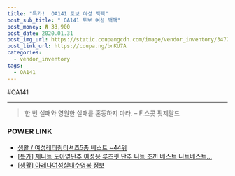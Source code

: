```yaml
--- 
title: "특가!  OA141 토보 여성 백팩" 
post_sub_title: " OA141 토보 여성 백팩" 
post_money: ₩ 33,900 
post_date: 2020.01.31 
post_img_url: https://static.coupangcdn.com/image/vendor_inventory/3472/12729b70301b66cbd28ac594ef66181a22321aedf62c28905ced6717ddbb.jpg 
post_link_url: https://coupa.ng/bnKU7A 
categories: 
  - vendor_inventory 
tags: 
  - OA141 
--- 
```

  #OA141 
<hr> 

> 한 번 실패와 영원한 실패를 혼동하지 마라. – F.스콧 핏제랄드 


### POWER LINK

* <a href="https://blog.naver.com/santokki14/221777253314" target="_blank">생활 / 여성레터링티셔츠5종 베스트 ~44위</a>
* <a href="https://blog.naver.com/sakai111/221789452751" target="_blank">[특가] 제니트 도아옆단추 여성용 루즈핏 단추 니트 조끼 베스트 니트베스트...</a>
* <a href="https://blog.naver.com/sakai111/221765465901" target="_blank"> [생활] 아레나여성실내수영복 정보 </a>
